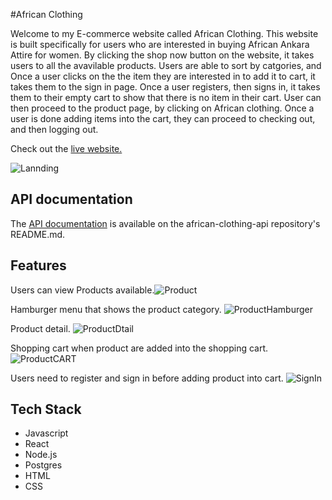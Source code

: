 #African Clothing


Welcome to my E-commerce website called African Clothing.  This website is built specifically for users who are interested in buying African Ankara Attire for women. 
By clicking the shop now button on the website, it takes users to all the avavilable products. Users are able to sort by catgories, and  Once a user clicks on the the item they are interested in to add it to cart, it takes them to the sign in page. Once a user registers, then signs in, it takes them to their empty cart to show that there is no item in their cart.  User can then proceed to the product page, by clicking on African clothing. Once a user is done adding items into the cart, they can proceed to checking out, and then logging out. 

Check out the [live website.](https://african-clothing.mayenthedeveloper.vercel.app/)

![Lannding](https://user-images.githubusercontent.com/70912329/107882058-2a62be80-6e9c-11eb-92e2-d7888223d84c.png)


## API documentation
The [API documentation](https://github.com/Mayenthedeveloper/My-African-Clothing-api/blob/master/README.md) is available on the african-clothing-api repository's README.md.

## Features
Users can view Products available.![Product](https://user-images.githubusercontent.com/70912329/107979586-b1369a80-6f73-11eb-9817-f96d98916395.png)



Hamburger menu that shows the product category.
![ProductHamburger](https://user-images.githubusercontent.com/70912329/107979377-52712100-6f73-11eb-9bc3-554df4994396.png)


Product detail.
![ProductDtail](https://user-images.githubusercontent.com/70912329/107979366-4e450380-6f73-11eb-870c-0319da6cbda6.png)


Shopping cart when product are added into the shopping cart.![ProductCART](https://user-images.githubusercontent.com/70912329/107979355-4b4a1300-6f73-11eb-8ead-18670ee96393.png)

Users need to register and sign in before  adding product into cart.
![SignIn](https://user-images.githubusercontent.com/70912329/107978552-d4604a80-6f71-11eb-82db-95c4e84838e5.png)


## Tech Stack

* Javascript
* React
* Node.js
* Postgres
* HTML
* CSS







